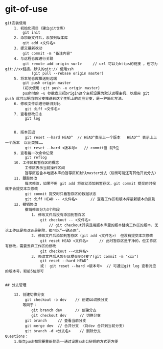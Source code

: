 # git-of-use
    git安装使用
        1. 初始化项目（建立git仓库）
            git init
        2. 添加新文件后，添加到版本库
            git add <文件名>
        3. 提交最新改动
            git commit -m "备注内容"
        4. 与远程仓库进行关联
            git remote add origin <url>     // url 可以为https的链接 ，也可为git://xx链接，默认的git:// 使用ssh
                (git pull --rebase origin master)
        5. 将本地仓库推送到远端
            git push origin master
            (初次使用：git push -u origin master)
            push时的 -u 参数表示把origin这个主机设置为默认远程主机，以后用 git push 就可以把当前分支推送到这个主机上的对应分支，是一种简化写法。
        6. 修改文件后进行新旧对比
             git diff <文件名>
        7. 查看修改日志
             git log 

    
        8. 版本回退
             git reset --hard HEAD^  // HEAD^表示上一个版本   HEAD^^ 表示上上一个版本  以此类推……
             git reset --hard <版本号>   // commit值 前5位
        9. 查看每一次命令记录
             git reflog
        10. 工作区和暂存区的概念
             工作区表示当前操作区间
             暂存区包含本地版本库的暂存区和默认master分支（后面可能还有其他开发分支）
        11. 跟踪修改
             每次修改，如果不用 git add 将改动添加到暂存区，git commit 提交的时候就不会提交本次修改
             git commit 提交时只看暂存区的数据状态
             git diff HEAD -- <文件名>      // 查看工作区和版本库最新版本的区别 
        12. 撤销修改
             撤销修改分为3个阶段
                1. 修改文件后没有添加到暂存区   
                    git checkout -- <文件名>
                        // git checkout其实是用版本库里的版本替换工作区的版本，无论工作区是修改还是删除，都可以“一键还原”。
                2. 修改文件后添加到暂存区（git add <文件名>） 但没有提交本次修改
                    git reset HEAD <文件名>     // 此时暂存区是干净的，但工作区有修改，需要丢弃工作区的修改
                    git checkout --<文件名>
                3. 修改文件后从暂存区提交到分支了(git commit -m "xxx")
                    git reset --hard HEAD^ 
                    或： git reset --hard <版本号>  // 可通过git log 查看对应的版本号，取前5位即可


    ## 分支管理
        
        13. 创建切换分支
             git checkout -b dev    // 创建&&切换分支
            等同于：
                git branch dev      // 创建分支
                git checkout dev      // 切换分支
             git branch     // 查看当前分支
             git merge dev  // 合并分支 （将dev 合并到当前分支）
             git branch -d <分支名>    // 删除分支
    Questions：
        1.每次push都需要重新登录——通过设置ssh公秘钥的方式更方便